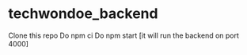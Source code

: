 # techwondoe_backend

Clone this repo
Do npm ci
Do npm start [it will run the backend on port 4000]

